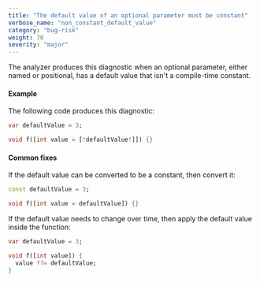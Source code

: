 ```yaml
---
title: "The default value of an optional parameter must be constant"
verbose_name: "non_constant_default_value"
category: "bug-risk"
weight: 70
severity: "major"
---
```

The analyzer produces this diagnostic when an optional parameter, either
named or positional, has a default value that isn't a compile-time
constant.

#### Example

The following code produces this diagnostic:

```dart
var defaultValue = 3;

void f([int value = [!defaultValue!]]) {}
```

#### Common fixes

If the default value can be converted to be a constant, then convert it:

```dart
const defaultValue = 3;

void f([int value = defaultValue]) {}
```

If the default value needs to change over time, then apply the default
value inside the function:

```dart
var defaultValue = 3;

void f([int value]) {
  value ??= defaultValue;
}
```
